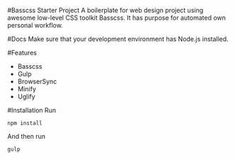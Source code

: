 #Basscss Starter Project
A boilerplate for web design project using awesome low-level CSS toolkit Basscss. It has purpose for automated own personal workflow.

#Docs
Make sure that your development environment has Node.js installed.

#Features
* Basscss
* Gulp
* BrowserSync
* Minify
* Uglify

#Installation
Run
```
npm install
```
And then run
```
gulp
```
